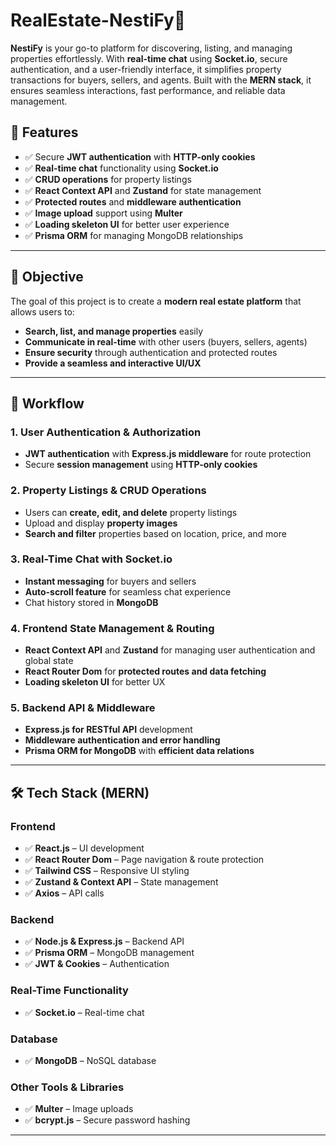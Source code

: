 # **RealEstate-NestiFy🏡**

**NestiFy** is your go-to platform for discovering, listing, and managing properties effortlessly. With **real-time chat** using **Socket.io**, secure authentication, and a user-friendly interface, it simplifies property transactions for buyers, sellers, and agents. Built with the **MERN stack**, it ensures seamless interactions, fast performance, and reliable data management.  

## 🚀 **Features**
- ✅ Secure **JWT authentication** with **HTTP-only cookies**
- ✅ **Real-time chat** functionality using **Socket.io**
- ✅ **CRUD operations** for property listings
- ✅ **React Context API** and **Zustand** for state management
- ✅ **Protected routes** and **middleware authentication**
- ✅ **Image upload** support using **Multer**
- ✅ **Loading skeleton UI** for better user experience
- ✅ **Prisma ORM** for managing MongoDB relationships

---

## 📌 **Objective**
The goal of this project is to create a **modern real estate platform** that allows users to:
- **Search, list, and manage properties** easily
- **Communicate in real-time** with other users (buyers, sellers, agents)
- **Ensure security** through authentication and protected routes
- **Provide a seamless and interactive UI/UX**

---

## 🔄 **Workflow**

### **1. User Authentication & Authorization**
- **JWT authentication** with **Express.js middleware** for route protection
- Secure **session management** using **HTTP-only cookies**

### **2. Property Listings & CRUD Operations**
- Users can **create, edit, and delete** property listings
- Upload and display **property images**
- **Search and filter** properties based on location, price, and more

### **3. Real-Time Chat with Socket.io**
- **Instant messaging** for buyers and sellers
- **Auto-scroll feature** for seamless chat experience
- Chat history stored in **MongoDB**

### **4. Frontend State Management & Routing**
- **React Context API** and **Zustand** for managing user authentication and global state
- **React Router Dom** for **protected routes and data fetching**
- **Loading skeleton UI** for better UX

### **5. Backend API & Middleware**
- **Express.js for RESTful API** development
- **Middleware authentication and error handling**
- **Prisma ORM for MongoDB** with **efficient data relations**

---

## 🛠 **Tech Stack (MERN)**

### **Frontend**
- ✅ **React.js** – UI development
- ✅ **React Router Dom** – Page navigation & route protection
- ✅ **Tailwind CSS** – Responsive UI styling
- ✅ **Zustand & Context API** – State management
- ✅ **Axios** – API calls

### **Backend**
- ✅ **Node.js & Express.js** – Backend API
- ✅ **Prisma ORM** – MongoDB management
- ✅ **JWT & Cookies** – Authentication

### **Real-Time Functionality**
- ✅ **Socket.io** – Real-time chat

### **Database**
- ✅ **MongoDB** – NoSQL database

### **Other Tools & Libraries**
- ✅ **Multer** – Image uploads
- ✅ **bcrypt.js** – Secure password hashing

---


